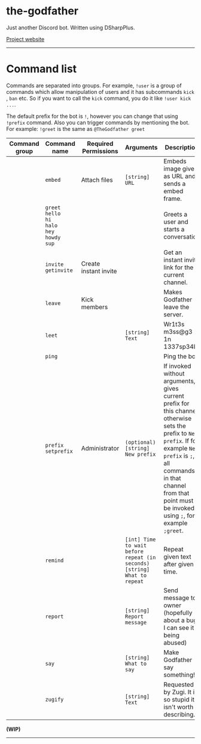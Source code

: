 # the-godfather
Just another Discord bot. Written using DSharpPlus.

[Project website](https://ivan-ristovic.github.io/the-godfather/)

---

# Command list

Commands are separated into groups. For example, ``!user`` is a group of commands which allow manipulation of users and it has subcommands ``kick`` , ``ban`` etc. So if you want to call the ``kick`` command, you do it like ``!user kick ...``.

The default prefix for the bot is ``!``, however you can change that using ``!prefix`` command. Also you can trigger commands by mentioning the bot. For example:
``!greet`` is the same as ``@TheGodfather greet``

| Command group | Command name | Required Permissions | Arguments | Description | Example |
|---|---|---|---|---|---|
|   | ``embed`` | Attach files | ``[string] URL`` | Embeds image given as URL and sends a embed frame. | ``!embed https://img.memecdn.com/feelium_o_1007518.jpg``  |
|   | ``greet``<br>``hello``<br>``hi``<br>``halo``<br>``hey``<br>``howdy``<br>``sup`` |  |  | Greets a user and starts a conversation | ``!greet`` |
|   | ``invite``<br>``getinvite`` | Create instant invite |  | Get an instant invite link for the current channel. | ``!invite`` |
|   | ``leave`` | Kick members |   | Makes Godfather leave the server. | ``!leave`` |
|   | ``leet`` |   | ``[string] Text`` | Wr1t3s m3ss@g3 1n 1337sp34k. | ``!leet This is so cool`` |
|   | ``ping`` |   |   | Ping the bot. | ``!ping`` |
|   | ``prefix``<br>``setprefix`` | Administrator | ``(optional) [string] New prefix`` | If invoked without arguments, gives current prefix for this channel, otherwise sets the prefix to ``New prefix``. If for example ``New prefix`` is ``;``, all commands in that channel from that point must be invoked using ``;``, for example ``;greet``. | ``!prefix`` <br> ``!prefix .`` |
|   | ``remind`` |  | ``[int] Time to wait before repeat (in seconds)``<br>``[string] What to repeat`` | Repeat given text after given time. | ``!repeat 3600 I was told to remind you to do something`` |
|   | ``report`` |   | ``[string] Report message`` | Send message to owner (hopefully about a bug, I can see it being abused) | ``!report Your bot sucks!`` |
|  | ``say``  |   | ``[string] What to say`` | Make Godfather say something! | ``!say Luke, I am your father!`` |
|   | ``zugify`` |   | ``[string] Text`` | Requested by Zugi. It is so stupid it isn't worth describing... | ``!zugify This is some text``

**(WIP)**

---
